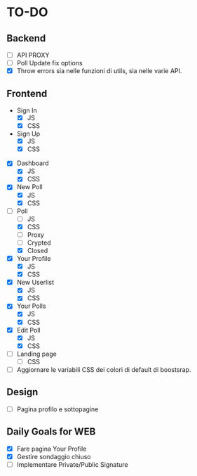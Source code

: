 # TO-DO

## Backend

- [ ] API PROXY
- [ ] Poll Update fix options
- [X] Throw errors sia nelle funzioni di utils, sia nelle varie API.

## Frontend

- Sign In
  - [x] JS
  - [x] CSS
- Sign Up
  - [x] JS
  - [x] CSS
- [X] Dashboard
  - [X] JS
  - [x] CSS
- [x] New Poll
  - [x] JS
  - [x] CSS
- [ ] Poll
  - [ ] JS
  - [x] CSS
  - [ ] Proxy
  - [ ] Crypted
  - [X] Closed
- [X] Your Profile
  - [X] JS
  - [X] CSS
- [x] New Userlist
  - [x] JS
  - [x] CSS
- [X] Your Polls
  - [X] JS
  - [X] CSS
- [X] Edit Poll
  - [X] JS
  - [x] CSS
- [ ] Landing page
  - [ ] CSS
- [ ] Aggiornare le variabili CSS dei colori di default di boostsrap.

## Design

- [ ] Pagina profilo e sottopagine

## Daily Goals for WEB

- [X] Fare pagina Your Profile
- [X] Gestire sondaggio chiuso
- [ ] Implementare Private/Public Signature
